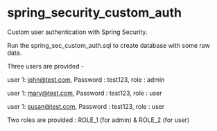 # spring_security_custom_auth

Custom user authentication with Spring Security.

Run the spring_sec_custom_auth.sql to create database with some raw data.

Three users are provided - 

user 1: john@test.com, Password : test123, role : admin

user 1: mary@test.com, Password : test123, role : user

user 1: susan@test.com, Password : test123, role : user


Two roles are provided : ROLE_1 (for admin) & ROLE_2 (for user)
